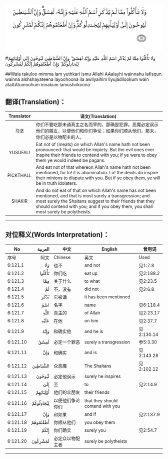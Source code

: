 ![006:121](images/006_121.gif)

#وَلَا تَأْكُلُوا مِمَّا لَمْ يُذْكَرِ اسْمُ اللَّهِ عَلَيْهِ وَإِنَّهُ لَفِسْقٌ ۗ وَإِنَّ الشَّيَاطِينَ لَيُوحُونَ إِلَىٰ أَوْلِيَائِهِمْ لِيُجَادِلُوكُمْ ۖ وَإِنْ أَطَعْتُمُوهُمْ إِنَّكُمْ لَمُشْرِكُونَ

##Wala takuloo mimma lam yuthkari ismu Allahi AAalayhi wainnahu lafisqun wainna alshshayateena layoohoona ila awliyaihim liyujadilookum wain ataAAtumoohum innakum lamushrikoona 

## 翻译(Translation)：

| Translator | 译文(Translation)                                            |
| :--------: | ------------------------------------------------------------ |
|    马坚    | 你们不要吃那未诵真主之名而宰的，那确是犯罪。恶魔必定讽示他们的朋友，以便他们和你们争论；如果你们顺从他们，那末，你们必是以物配主的人。 |
|  YUSUFALI  | Eat not of (meats) on which Allah's name hath not been pronounced: that would be impiety. But the evil ones ever inspire their friends to contend with you; if ye were to obey them ye would indeed be pagans. |
| PICKTHALL  | And eat not of that whereon Allah's name hath not been mentioned, for lo! it is abomination. Lo! the devils do inspire their minions to dispute with you. But if ye obey them, ye will be in truth idolaters. |
|   SHAKIR   | And do not eat of that on which Allah's name has not been mentioned, and that is most surely a transgression; and most surely the Shaitans suggest to their friends that they should contend with you; and if you obey them, you shall most surely be polytheists. |

---

## 对位释义(Words Interpretation)：

| No   | العربية | 中文    | English | 曾用词 |
| ---- | ------: | ------- | ------- | ------ |
| 序号 |    阿文 | Chinese | 英文    | Used   |
| 6:121.1  | وَلَا       | 也不             | and not                           | 见1:7.8    |
| 6:121.2  | تَأْكُلُوا    | 你们吃           | eat up                            | 见2:188.2  |
| 6:121.3  | مِمَّا       | 关于什么         | to what                           | 见2:23.5   |
| 6:121.4  | لَمْ        | 不，没有         | did not                           | 见2:6.8    |
| 6:121.5  | يُذْكَرِ      | 它被诵           | it has been mentioned             |            |
| 6:121.6  | اسْمُ       | 名字             | name                              | 见6:118.4  |
| 6:121.7  | اللَّهِ      | 真主的           | of Allah                          | 见2:23.17  |
| 6:121.8  | عَلَيْهِ      | 在他             | on him                            | 见2:37.7   |
| 6:121.9  | وَإِنَّهُ      | 和确实他         | and he is                         | 见2:130.14 |
| 6:121.10 | لَفِسْقٌ      | 必定一个罪恶     | surely a transgression            | 参5:3.30   |
| 6:121.11 | وَإِنَّ       | 和确实           | and is                            | 见2:143.28 |
| 6:121.12 | الشَّيَاطِينَ  | 众恶魔           | The Shaitans                      | 见2:102.12 |
| 6:121.13 | لَيُوحُونَ    | 必定他讽示       | surely he inspires                |            |
| 6:121.14 | إِلَىٰ       | 至               | to                                | 见2:14.9   |
| 6:121.15 | أَوْلِيَائِهِمْ  | 他们的众朋友     | their friends                     |            |
| 6:121.16 | لِيُجَادِلُوكُمْ | 以便他们争论你们 | that they should contend with you |            |
| 6:121.17 | وَإِنْ       | 和如果           | and if                            | 见2:137.9  |
| 6:121.18 | أَطَعْتُمُوهُمْ  | 你顺从他们       | you obey them                     |            |
| 6:121.19 | إِنَّكُمْ      | 你们确实         | surely you                        | 见2:54.7   |
| 6:121.20 | لَمُشْرِكُونَ   | 必定众以物配主者 | surely be polytheists             |            |

---
